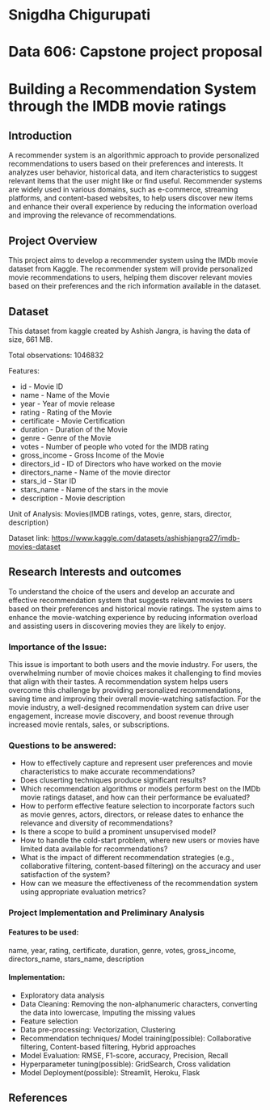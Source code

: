# Snigdha Chigurupati

# Data 606: Capstone project proposal

# Building a Recommendation System through the IMDB movie ratings

## Introduction
A recommender system is an algorithmic approach to provide personalized recommendations to users based on their preferences and interests. It analyzes user behavior, historical data, and item characteristics to suggest relevant items that the user might like or find useful. Recommender systems are widely used in various domains, such as e-commerce, streaming platforms, and content-based websites, to help users discover new items and enhance their overall experience by reducing the information overload and improving the relevance of recommendations.

## Project Overview
This project aims to develop a recommender system using the IMDb movie dataset from Kaggle. The recommender system will provide personalized movie recommendations to users, helping them discover relevant movies based on their preferences and the rich information available in the dataset.

## Dataset
This dataset from kaggle created by Ashish Jangra, is having the data of size, 661 MB.

Total observations: 1046832

Features:
- id - Movie ID
- name - Name of the Movie
- year - Year of movie release
- rating - Rating of the Movie
- certificate - Movie Certification
- duration - Duration of the Movie
- genre - Genre of the Movie
- votes - Number of people who voted for the IMDB rating
- gross_income - Gross Income of the Movie
- directors_id - ID of Directors who have worked on the movie
- directors_name - Name of the movie director
- stars_id - Star ID
- stars_name - Name of the stars in the movie
- description - Movie description

Unit of Analysis: Movies(IMDB ratings, votes, genre, stars, director, description)

Dataset link: https://www.kaggle.com/datasets/ashishjangra27/imdb-movies-dataset

## Research Interests and outcomes
To understand the choice of the users and develop an accurate and effective recommendation system that suggests relevant movies to users based on their preferences and historical movie ratings. The system aims to enhance the movie-watching experience by reducing information overload and assisting users in discovering movies they are likely to enjoy.

### Importance of the Issue:
This issue is important to both users and the movie industry. For users, the overwhelming number of movie choices makes it challenging to find movies that align with their tastes. A recommendation system helps users overcome this challenge by providing personalized recommendations, saving time and improving their overall movie-watching satisfaction. For the movie industry, a well-designed recommendation system can drive user engagement, increase movie discovery, and boost revenue through increased movie rentals, sales, or subscriptions.

### Questions to be answered:
- How to effectively capture and represent user preferences and movie characteristics to make accurate recommendations?
- Does cluserting techniques produce significant results?
- Which recommendation algorithms or models perform best on the IMDb movie ratings dataset, and how can their performance be evaluated?
- How to perform effective feature selection to incorporate factors such as movie genres, actors, directors, or release dates to enhance the relevance and diversity of recommendations?
- Is there a scope to build a prominent unsupervised model?
- How to handle the cold-start problem, where new users or movies have limited data available for recommendations?
- What is the impact of different recommendation strategies (e.g., collaborative filtering, content-based filtering) on the accuracy and user satisfaction of the system?
- How can we measure the effectiveness of the recommendation system using appropriate evaluation metrics?

### Project Implementation and Preliminary Analysis

#### Features to be used: 
name, year, rating, certificate, duration, genre, votes, gross_income, directors_name, stars_name, description

#### Implementation:
- Exploratory data analysis
- Data Cleaning: Removing the non-alphanumeric characters, converting the data into lowercase, Imputing the missing values
- Feature selection
- Data pre-processing: Vectorization, Clustering
- Recommendation techniques/ Model training(possible): Collaborative filtering, Content-based filtering, Hybrid approaches
- Model Evaluation: RMSE, F1-score, accuracy, Precision, Recall
- Hyperparameter tuning(possible): GridSearch, Cross validation
- Model Deployment(possible): Streamlit, Heroku, Flask

## References
